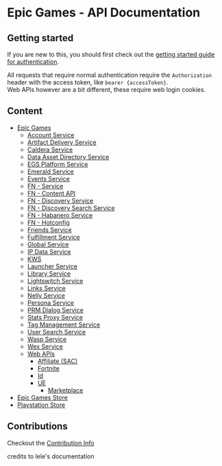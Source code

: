 # Epic Games - API Documentation

## Getting started

If you are new to this, you should first check out the [getting started guide for authentication](./EpicGames/AccountService/Authentication/README.md#getting-started).

All requests that require normal authentication require the `Authorization` header with the access token, like `bearer {accessToken}`. <br/>
Web APIs however are a bit different, these require web login cookies.

## Content

- [Epic Games](./EpicGames)
  - [Account Service](./EpicGames/AccountService)
  - [Artifact Delivery Service](./EpicGames/ArtifactDeliveryService)
  - [Caldera Service](./EpicGames/CalderaService)
  - [Data Asset Directory Service](./EpicGames/DataAssetDirectoryService)
  - [EGS Platform Service](./EpicGames/EGSPlatformService)
  - [Emerald Service](./EpicGames/EmeraldService)
  - [Events Service](./EpicGames/EventsService)
  - [FN - Service](./EpicGames/FN-Service)
  - [FN - Content API](./EpicGames/FN-Content)
  - [FN - Discovery Service](./EpicGames/FN-Discovery-Service)
  - [FN - Discovery Search Service](./EpicGames/FN-Discovery-Search-Service)
  - [FN - Habanero Service](./EpicGames/FN-Habanero-Service)
  - [FN - Hotconfig](./EpicGames/FN-Hotconfig)
  - [Friends Service](./EpicGames/FriendsService)
  - [Fulfillment Service](./EpicGames/FulfillmentService)
  - [Global Service](./EpicGames/GlobalService)
  - [IP Data Service](./EpicGames/IPDataService)
  - [KWS](./EpicGames/KWS)
  - [Launcher Service](./EpicGames/LauncherService)
  - [Library Service](./EpicGames/LibraryService)
  - [Lightswitch Service](./EpicGames/LightswitchService)
  - [Links Service](./EpicGames/LinksService)
  - [Nelly Service](./EpicGames/NellyService)
  - [Persona Service](./EpicGames/PersonaService)
  - [PRM Dialog Service](./EpicGames/PRMDialogService)
  - [Stats Proxy Service](./EpicGames/StatsProxyService)
  - [Tag Management Service](./EpicGames/TagManagementService)
  - [User Search Service](./EpicGames/UserSearchService)
  - [Wasp Service](./EpicGames/WaspService)
  - [Wex Service](./EpicGames/WexService)
  - [Web APIs](./EpicGames/Web)
    - [Affiliate (SAC)](./EpicGames/Web/Affiliate)
    - [Fortnite](./EpicGames/Web/Fortnite)
    - [Id](./EpicGames/Web/Id)
    - [UE](./EpicGames/Web/UE)
      - [Marketplace](./EpicGames/Web/UE/Marketplace)
- [Epic Games Store](./EpicGamesStore)
- [Playstation Store](./PlaystationStore)

## Contributions

Checkout the [Contribution Info](./CONTRIBUTING.md)

credits to lele's documentation 